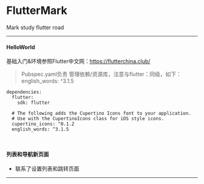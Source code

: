 # FlutterMark
Mark study flutter road 
***


#### HelloWorld
基础入门&环境参照Flutter中文网：https://flutterchina.club/
>Pubspec.yaml负责 管理依赖/资源库，注意与flutter：同级，如下：<br>
english_words: ^3.1.5
```
dependencies:
  flutter:
    sdk: flutter

  # The following adds the Cupertino Icons font to your application.
  # Use with the CupertinoIcons class for iOS style icons.
  cupertino_icons: ^0.1.2
  english_words: ^3.1.5
  
  
```
#### 列表和导航新页面
* 联系了设置列表和跳转页面
*** 
